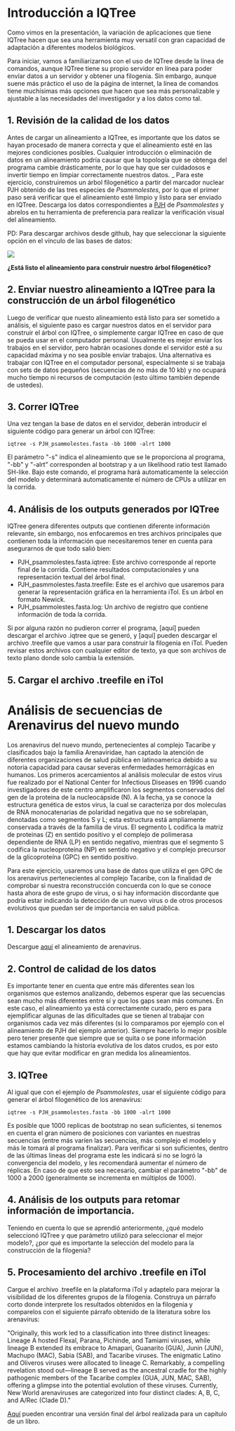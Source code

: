 # Introducción a IQTree

Como vimos en la presentación, la variación de aplicaciones que tiene IQTree hacen que sea una herramienta muy versatil con gran capacidad de adaptación a diferentes modelos biológicos.

Para iniciar, vamos a familiarizarnos con el uso de IQTree desde la línea de comandos, aunque IQTree tiene su propio servidor en línea para poder envíar datos a un servidor y obtener una filogenia. Sin embargo, aunque suene más práctico el uso de la página de internet, la línea de comandos tiene muchísimas más opciones que hacen que sea más personalizable y ajustable a las necesidades del investigador y a los datos como tal.

## 1. Revisión de la calidad de los datos

Antes de cargar un alineamiento a IQTree, es importante que los datos se hayan procesado de manera correcta y que el alineamiento esté en las mejores condiciones posibles. Cualquier introducción o eliminación de datos en un alineamiento podría causar que la topología que se obtenga del programa cambie drásticamente, por lo que hay que ser cuidadosos e invertir tiempo en limpiar correctamente nuestros datos.
_
Para este ejercicio, construiremos un árbol filogenético a partir del marcador nuclear PJH obtenido de las tres especies de _Psammolestes_, por lo que el primer paso será verificar que el alineamiento esté limpio y listo para ser enviado en IQTree. Descarga los datos correspondientes a [PJH](https://github.com/malvaradol/INS-Innovaseq/blob/main/DB/PJH_psammolestes.fasta) de _Psammolestes_ y abrelos en tu herramienta de preferencia para realizar la verificación visual del alineamiento.

PD: Para descargar archivos desde github, hay que seleccionar la siguiente opción en el vínculo de las bases de datos:

![](https://github.com/malvaradol/INS-Innovaseq/assets/62664336/54bfd30b-ee08-481c-ba86-85276ef2e52b)


**¿Está listo el alineamiento para construir nuestro árbol filogenético?**

## 2. Enviar nuestro alineamiento a IQTree para la construcción de un árbol filogenético

Luego de verificar que nuesto alineamiento está listo para ser sometido a análisis, el siguiente paso es cargar nuestros datos en el servidor para construir el árbol con IQTree, o simplemente cargar IQTree en caso de que se pueda usar en el computador personal. Usualmente es mejor enviar los trabajos en el servidor, pero habrán ocasiones donde el servidor esté a su capacidad máxima y no sea posible enviar trabajos. Una alternativa es trabajar con IQTree en el computador personal, especialmente si se trabaja con sets de datos pequeños (secuencias de no más de 10 kb) y no ocupará mucho tiempo ni recursos de computación (esto último también depende de ustedes).

## 3. Correr IQTree

Una vez tengan la base de datos en el servidor, deberán introducir el siguiente código para generar un árbol con IQTree:

```
iqtree -s PJH_psammolestes.fasta -bb 1000 -alrt 1000
```
El parámetro "-s" indica el alineamiento que se le proporciona al programa, "-bb" y "-alrt" corresponden al bootstrap y a un likelihood ratio test llamado SH-like. Bajo este comando, el programa hará automaticamente la selección del modelo y determinará automaticamente el número de CPUs a utilizar en la corrida.

## 4. Análisis de los outputs generados por IQTree

IQTree genera diferentes outputs que contienen diferente información relevante, sin embargo, nos enfocaremos en tres archivos principales que contienen toda la información que necesitaremos tener en cuenta para asegurarnos de que todo salió bien:

- PJH_psammolestes.fasta.iqtree: Este archivo corresponde al reporte final de la corrida. Contiene resultados computacionales y una representación textual del árbol final.
- PJH_pasmmolestes.fasta.treefile: Este es el archivo que usaremos para generar la representación gráfica en la herramienta iTol. Es un árbol en formato Newick.
- PJH_psammolestes.fasta.log: Un archivo de registro que contiene información de toda la corrida.

Si por alguna razón no pudieron correr el programa, [aquí] pueden descargar el archivo .iqtree que se generó, y [aquí] pueden descargar el archivo .treefile que vamos a usar para construir la filogenia en iTol. Pueden revisar estos archivos con cualquier editor de texto, ya que son archivos de texto plano donde solo cambia la extensión.

## 5. Cargar el archivo .treefile en iTol

# Análisis de secuencias de Arenavirus del nuevo mundo

Los arenavirus del nuevo mundo, pertenecientes al complejo Tacaribe y clasificados bajo la familia Arenaviridae, han captado la atención de diferentes organizaciones de salud pública en latinoamerica debido a su notoria capacidad para causar severas enfermedades hemorrágicas en humanos. Los primeros acercamientos al análisis molecular de estos virus fue realizado por el National Center for Infectious Diseases en 1996 cuando investigadores de este centro amplificaron los segmentos conservados del gen de la proteina de la nucleocápside (N). A la fecha, ya se conoce la estructura genética de estos virus, la cual se caracteriza por dos moleculas de RNA monocatenarias de polaridad negativa que no se sobrelapan, denotadas como segmentos S y L; esta estructura está ampliamente conservada a través de la familia de virus. El segmento L codifica la matriz de proteinas (Z) en sentido positivo y el complejo de polimerasa dependiente de RNA (LP) en sentido negativo, mientras que el segmento S codifica la nucleoproteína (NP) en sentido negativo y el complejo precursor de la glicoproteína (GPC) en sentido positivo.

Para este ejercicio, usaremos una base de datos que utiliza el gen GPC de los arenavirus pertenecientes al complejo Tacaribe, con la finalidad de comprobar si nuestra reconstrucción concuerda con lo que se conoce hasta ahora de este grupo de virus, o si hay información discordante que podría estar indicando la detección de un nuevo virus o de otros procesos evolutivos que puedan ser de importancia en salud pública. 

## 1. Descargar los datos

Descargue [aquí]() el alineamiento de arenavirus.

## 2. Control de calidad de los datos

Es importante tener en cuenta que entre más diferentes sean los organismos que estemos analizando, debemos esperar que las secuencias sean mucho más diferentes entre sí y que los gaps sean más comunes. En este caso, el alineamiento ya está correctamente curado, pero es para ejemplificar algunas de las dificultades que se tienen al trabajar con organismos cada vez más diferentes (si lo comparamos por ejemplo con el alineamiento de PJH del ejemplo anterior). Siempre hacerlo lo mejor posible pero tener presente que siempre que se quita o se pone información estamos cambiando la historia evolutiva de los datos crudos, es por esto que hay que evitar modificar en gran medida los alineamientos.

## 3. IQTree

Al igual que con el ejemplo de _Psammolestes_, usar el siguiente código para generar el árbol filogenético de los arenavirus:

```
iqtree -s PJH_psammolestes.fasta -bb 1000 -alrt 1000
```
Es posible que 1000 replicas de bootstrap no sean suficientes, si tenemos en cuenta el gran número de posiciones con variantes en nuestras secuencias (entre más varíen las secuencias, más complejo el modelo y más le tomará al programa finalizar). Para verificar si son suficientes, dentro de las últimas lineas del programa este les indicará si no se logró la convergencia del modelo, y les recomendará aumentar el número de réplicas. En caso de que esto sea necesario, cambiar el parámetro "-bb" de 1000 a 2000 (generalmente se incrementa en múltiplos de 1000).

## 4. Análisis de los outputs para retomar información de importancia.

Teniendo en cuenta lo que se aprendió anteriormente, ¿qué modelo seleccionó IQTree y que parámetro utilizó para seleccionar el mejor modelo?, ¿por qué es importante la selección del modelo para la construcción de la filogenia?

## 5. Procesamiento del archivo .treefile en iTol

Cargue el archivo .treefile en la plataforma iTol y adaptelo para mejorar la visibilidad de los diferentes grupos de la filogenia. Construya un párrafo corto donde interprete los resultados obtenidos en la filogenia y comparelos con el siguiente párrafo obtenido de la literatura sobre los arenavirus:

"Originally, this work led to a classification into three distinct lineages: Lineage A hosted Flexal, Parana, Pichinde, and Tamiami viruses, while lineage B extended its embrace to Amapari, Guanarito (GUA), Junin (JUN), Machupo (MAC), Sabia (SAB), and Tacaribe viruses. The enigmatic Latino and Oliveros viruses were allocated to lineage C. Remarkably, a compelling revelation stood out—lineage B served as the ancestral cradle for the highly pathogenic members of the Tacaribe complex (GUA, JUN, MAC, SAB), offering a glimpse into the potential evolution of these viruses. Currently, New World arenaviruses are categorized into four distinct clades: A, B, C, and A/Rec (Clade D)."

[Aquí](![squared_arenavirus_final](https://github.com/malvaradol/INS-Innovaseq/assets/62664336/d30c49f8-d08d-49b1-9a09-33d9a3ec2340)
) pueden encontrar una versión final del árbol realizada para un capítulo de un libro.
